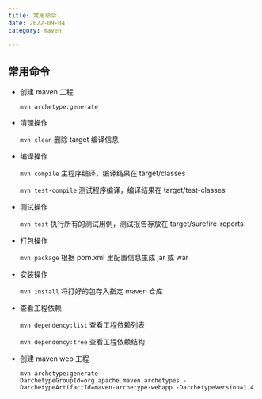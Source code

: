 ```yaml
---
title: 常用命令
date: 2022-09-04
category: maven

---
```


## 常用命令

* 创建 maven 工程

  `mvn archetype:generate`
  
* 清理操作

  `mvn clean` 删除 target 编译信息

* 编译操作

  `mvn compile` 主程序编译，编译结果在 target/classes

  `mvn test-compile` 测试程序编译，编译结果在 target/test-classes

* 测试操作

  `mvn test` 执行所有的测试用例，测试报告存放在 target/surefire-reports

* 打包操作

  `mvn package` 根据 pom.xml 里配置信息生成 jar 或 war

* 安装操作

  `mvn install` 将打好的包存入指定 maven 仓库

* 查看工程依赖

  `mvn dependency:list` 查看工程依赖列表

  `mvn dependency:tree` 查看工程依赖结构

* 创建 maven web 工程

  ```shell
  mvn archetype:generate -DarchetypeGroupId=org.apache.maven.archetypes -DarchetypeArtifactId=maven-archetype-webapp -DarchetypeVersion=1.4
  ```

